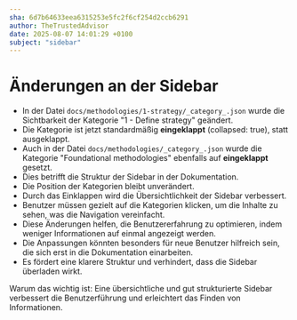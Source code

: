 ```yaml
---
sha: 6d7b64633eea6315253e5fc2f6cf254d2ccb6291
author: TheTrustedAdvisor
date: 2025-08-07 14:01:29 +0100
subject: "sidebar"
---
```


  # Änderungen an der Sidebar

- In der Datei `docs/methodologies/1-strategy/_category_.json` wurde die Sichtbarkeit der Kategorie "1 - Define strategy" geändert.
- Die Kategorie ist jetzt standardmäßig **eingeklappt** (collapsed: true), statt ausgeklappt.
- Auch in der Datei `docs/methodologies/_category_.json` wurde die Kategorie "Foundational methodologies" ebenfalls auf **eingeklappt** gesetzt.
- Dies betrifft die Struktur der Sidebar in der Dokumentation.
- Die Position der Kategorien bleibt unverändert.
- Durch das Einklappen wird die Übersichtlichkeit der Sidebar verbessert.
- Benutzer müssen gezielt auf die Kategorien klicken, um die Inhalte zu sehen, was die Navigation vereinfacht.
- Diese Änderungen helfen, die Benutzererfahrung zu optimieren, indem weniger Informationen auf einmal angezeigt werden.
- Die Anpassungen könnten besonders für neue Benutzer hilfreich sein, die sich erst in die Dokumentation einarbeiten.
- Es fördert eine klarere Struktur und verhindert, dass die Sidebar überladen wirkt.

Warum das wichtig ist: Eine übersichtliche und gut strukturierte Sidebar verbessert die Benutzerführung und erleichtert das Finden von Informationen.
